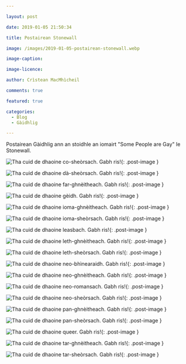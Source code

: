 ```yaml
---

layout: post

date: 2019-01-05 21:50:34

title: Postairean Stonewall

image: /images/2019-01-05-postairean-stonewall.webp

image-caption:

image-licence:

author: Crìstean MacMhìcheil

comments: true

featured: true

categories:
  - Blog
  - Gàidhlig

---
```


Postairean Gàidhlig ann an stoidhle an iomairt "Some People are Gay" le Stonewall.

<!--more-->

![Tha cuid de dhaoine co-sheòrsach. Gabh ris!](/images/2019-01-05-postairean-stonewall-co-sheorsach.webp){: .post-image }

![Tha cuid de dhaoine dà-sheòrsach. Gabh ris!](/images/2019-01-05-postairean-stonewall-da-sheorsach.webp){: .post-image }

![Tha cuid de dhaoine far-ghnèitheach. Gabh ris!](/images/2019-01-05-postairean-stonewall-far-ghneitheach.webp){: .post-image }

![Tha cuid de dhaoine gèidh. Gabh ris!](/images/2019-01-05-postairean-stonewall-geidh.webp){: .post-image }

![Tha cuid de dhaoine ioma-ghnèitheach. Gabh ris!](/images/2019-01-05-postairean-stonewall-ioma-ghneitheach.webp){: .post-image }

![Tha cuid de dhaoine ioma-sheòrsach. Gabh ris!](/images/2019-01-05-postairean-stonewall-ioma-sheorsach.webp){: .post-image }

![Tha cuid de dhaoine leasbach. Gabh ris!](/images/2019-01-05-postairean-stonewall-leasbach.webp){: .post-image }

![Tha cuid de dhaoine leth-ghnèitheach. Gabh ris!](/images/2019-01-05-postairean-stonewall-leth-ghneitheach.webp){: .post-image }

![Tha cuid de dhaoine leth-sheòrsach. Gabh ris!](/images/2019-01-05-postairean-stonewall-leth-sheorsach.webp){: .post-image }

![Tha cuid de dhaoine neo-bhìnearaidh. Gabh ris!](/images/2019-01-05-postairean-stonewall-neo-bhinearaidh.webp){: .post-image }

![Tha cuid de dhaoine neo-ghnèitheach. Gabh ris!](/images/2019-01-05-postairean-stonewall-neo-ghneitheach.webp){: .post-image }

![Tha cuid de dhaoine neo-romansach. Gabh ris!](/images/2019-01-05-postairean-stonewall-neo-romansach.webp){: .post-image }

![Tha cuid de dhaoine neo-sheòrsach. Gabh ris!](/images/2019-01-05-postairean-stonewall-neo-sheorsach.webp){: .post-image }

![Tha cuid de dhaoine pan-ghnèitheach. Gabh ris!](/images/2019-01-05-postairean-stonewall-pan-ghneitheach.webp){: .post-image }

![Tha cuid de dhaoine pan-sheòrsach. Gabh ris!](/images/2019-01-05-postairean-stonewall-pan-sheorsach.webp){: .post-image }

![Tha cuid de dhaoine queer. Gabh ris!](/images/2019-01-05-postairean-stonewall-queer.webp){: .post-image }

![Tha cuid de dhaoine tar-ghnèitheach. Gabh ris!](/images/2019-01-05-postairean-stonewall-tar-ghneitheach.webp){: .post-image }

![Tha cuid de dhaoine tar-sheòrsach. Gabh ris!](/images/2019-01-05-postairean-stonewall-tar-sheorsach.webp){: .post-image }

